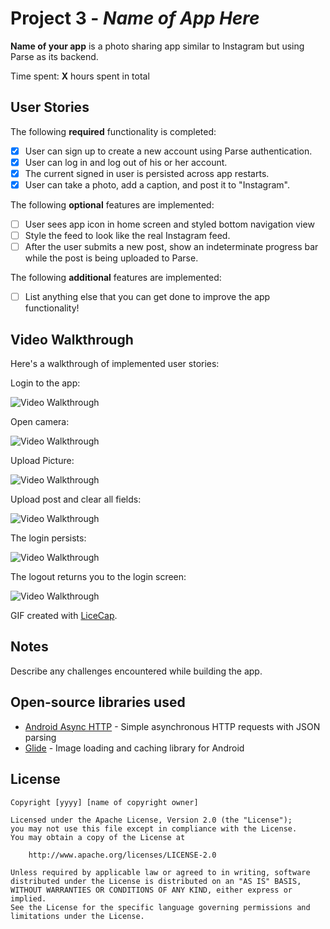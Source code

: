 # Project 3 - *Name of App Here*

**Name of your app** is a photo sharing app similar to Instagram but using Parse as its backend.

Time spent: **X** hours spent in total

## User Stories

The following **required** functionality is completed:

- [X] User can sign up to create a new account using Parse authentication.
- [X] User can log in and log out of his or her account.
- [X] The current signed in user is persisted across app restarts.
- [X] User can take a photo, add a caption, and post it to "Instagram".

The following **optional** features are implemented:

- [ ] User sees app icon in home screen and styled bottom navigation view
- [ ] Style the feed to look like the real Instagram feed.
- [ ] After the user submits a new post, show an indeterminate progress bar while the post is being uploaded to Parse.

The following **additional** features are implemented:

- [ ] List anything else that you can get done to improve the app functionality!

## Video Walkthrough

Here's a walkthrough of implemented user stories:

Login to the app:


<img src='https://media.giphy.com/media/2GnLaFMnm3owi9AxiZ/giphy.gif' title='Video Walkthrough' width='' alt='Video Walkthrough' />


Open camera:


<img src='https://media.giphy.com/media/R0uTXSDOz7N0YjLkSl/giphy.gif' title='Video Walkthrough' width='' alt='Video Walkthrough' />


Upload Picture:

<img src='https://media.giphy.com/media/waZra4cLFbAoMojv6B/giphy.gif' title='Video Walkthrough' width='' alt='Video Walkthrough' />

Upload post and clear all fields:


<img src='https://media.giphy.com/media/aWYtMKmZYnSHIod4tz/giphy.gif' title='Video Walkthrough' width='' alt='Video Walkthrough' />


The login persists:


<img src='https://media.giphy.com/media/eOInqRON8h69ZuJv75/giphy.gif' title='Video Walkthrough' width='' alt='Video Walkthrough' />


The logout returns you to the login screen:

<img src='https://media.giphy.com/media/UboTRRwvu0Y8Mrq4Up/giphy.gif' title='Video Walkthrough' width='' alt='Video Walkthrough' />



GIF created with [LiceCap](http://www.cockos.com/licecap/).

## Notes

Describe any challenges encountered while building the app.

## Open-source libraries used

- [Android Async HTTP](https://github.com/codepath/CPAsyncHttpClient) - Simple asynchronous HTTP requests with JSON parsing
- [Glide](https://github.com/bumptech/glide) - Image loading and caching library for Android

## License

    Copyright [yyyy] [name of copyright owner]

    Licensed under the Apache License, Version 2.0 (the "License");
    you may not use this file except in compliance with the License.
    You may obtain a copy of the License at

        http://www.apache.org/licenses/LICENSE-2.0

    Unless required by applicable law or agreed to in writing, software
    distributed under the License is distributed on an "AS IS" BASIS,
    WITHOUT WARRANTIES OR CONDITIONS OF ANY KIND, either express or implied.
    See the License for the specific language governing permissions and
    limitations under the License.
